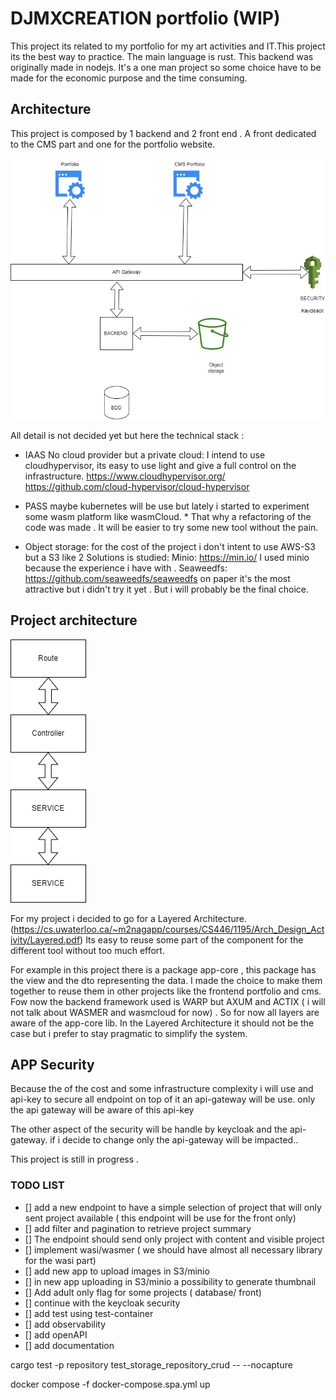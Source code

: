 # DJMXCREATION portfolio (WIP)

This project its related to my portfolio for my art activities and IT.This project its the best way to practice. The main language is rust.
This backend was originally made in nodejs.
It's a one man project so some choice have to be made for the economic purpose and the time consuming.

## Architecture

This project is composed by 1 backend and 2 front end . A front dedicated to the CMS part and one for the portfolio website.

![SOA](./docs/overview.jpg)

All detail is not decided yet but here the technical stack :

- IAAS No cloud provider but a private cloud:
  I intend to use cloudhypervisor, its easy to use light and give a full control on the infrastructure.
  https://www.cloudhypervisor.org/
  https://github.com/cloud-hypervisor/cloud-hypervisor

- PASS maybe kubernetes will be use but lately i started to experiment some wasm platform like wasmCloud. \*
  That why a refactoring of the code was made . It will be easier to try some new tool without the pain.

- Object storage: for the cost of the project i don't intent to use AWS-S3 but a S3 like
  2 Solutions is studied:
  Minio: https://min.io/
  I used minio because the experience i have with .
  Seaweedfs: https://github.com/seaweedfs/seaweedfs
  on paper it's the most attractive but i didn't try it yet . But i will probably be the final choice.

## Project architecture

![SOA](./docs/SOA.drawio.png)

For my project i decided to go for a Layered Architecture. (https://cs.uwaterloo.ca/~m2nagapp/courses/CS446/1195/Arch_Design_Activity/Layered.pdf)
Its easy to reuse some part of the component for the different tool without too much effort.

For example in this project there is a package app-core , this package has the view and the dto representing the data. I made the choice to make them together to reuse them in other projects like the frontend portfolio and cms. Fow now the backend framework used is WARP but AXUM and ACTIX ( i will not talk about WASMER and wasmcloud for now) .
So for now all layers are aware of the app-core lib. In the Layered Architecture it should not be the case but i prefer to stay pragmatic to simplify the system.

## APP Security

Because the of the cost and some infrastructure complexity i will use and api-key to secure all endpoint on top of it an api-gateway will be use. only the api gateway will be aware of this api-key

The other aspect of the security will be handle by keycloak and the api-gateway. if i decide to change only the api-gateway will be impacted..

This project is still in progress .

### TODO LIST

- [] add a new endpoint to have a simple selection of project that will only sent project available ( this endpoint will be use for the front only)
- [] add filter and pagination to retrieve project summary
- [] The endpoint should send only project with content and visible project
- [] implement wasi/wasmer ( we should have almost all necessary library for the wasi part)
- [] add new app to upload images in S3/minio
- [] in new app uploading in S3/minio a possibility to generate thumbnail
- [] Add adult only flag for some projects ( database/ front)
- [] continue with the keycloak security
- [] add test using test-container
- [] add observability
- [] add openAPI
- [] add documentation

cargo test -p repository test_storage_repository_crud -- --nocapture

docker compose -f docker-compose.spa.yml up

